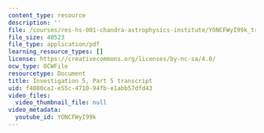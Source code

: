 ```yaml
---
content_type: resource
description: ''
file: /courses/res-hs-001-chandra-astrophysics-institute/YONCFWyI99k_transcript.pdf
file_size: 40523
file_type: application/pdf
learning_resource_types: []
license: https://creativecommons.org/licenses/by-nc-sa/4.0/
ocw_type: OCWFile
resourcetype: Document
title: Investigation 5, Part 5 transcript
uid: f4080ca1-e55c-4710-94fb-e1abb57dfd43
video_files:
  video_thumbnail_file: null
video_metadata:
  youtube_id: YONCFWyI99k
---
```

